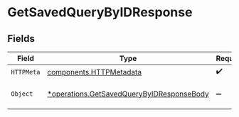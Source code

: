 # GetSavedQueryByIDResponse


## Fields

| Field                                                                                                 | Type                                                                                                  | Required                                                                                              | Description                                                                                           |
| ----------------------------------------------------------------------------------------------------- | ----------------------------------------------------------------------------------------------------- | ----------------------------------------------------------------------------------------------------- | ----------------------------------------------------------------------------------------------------- |
| `HTTPMeta`                                                                                            | [components.HTTPMetadata](../../models/components/httpmetadata.md)                                    | :heavy_check_mark:                                                                                    | N/A                                                                                                   |
| `Object`                                                                                              | [*operations.GetSavedQueryByIDResponseBody](../../models/operations/getsavedquerybyidresponsebody.md) | :heavy_minus_sign:                                                                                    | a list of SavedQuery objects                                                                          |